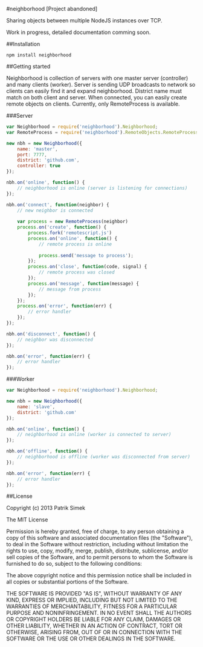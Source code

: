 #neighborhood [Project abandoned]

Sharing objects between multiple NodeJS instances over TCP.

Work in progress, detailed documentation comming soon.

##Installation

    npm install neighborhood

##Getting started

Neighborhood is collection of servers with one master server (controller) and many clients (worker). Server is sending UDP broadcasts to network so clients can easily find it and expand neighborhood. District name must match on both client and server. When connected, you can easily create remote objects on clients. Currently, only RemoteProcess is available.

###Server

```javascript
var Neighborhood = require('neighborhood').Neighborhood;
var RemoteProcess = require('neighborhood').RemoteObjects.RemoteProcess

new nbh = new Neighborhood({
	name: 'master',
	port: 7777,
	district: 'github.com',
	controller: true
});

nbh.on('online', function() {
	// neighborhood is online (server is listening for connections)
});

nbh.on('connect', function(neighbor) {
	// new neighbor is connected
	
	var process = new RemoteProcess(neighbor)
	process.on('create', function() {
		process.fork('remotescript.js')
		process.on('online', function() {
			// remote process is online
			
			process.send('message to process');
		});
		process.on('close', function(code, signal) {
			// remote process was closed
		});
		process.on('message', function(message) {
			// message from process
		});
	});
	process.on('error', function(err) {
		// error handler
	});
});

nbh.on('disconnect', function() {
	// neighbor was disconnected
});

nbh.on('error', function(err) {
	// error handler
});
```

###Worker

```javascript
var Neighborhood = require('neighborhood').Neighborhood;

new nbh = new Neighborhood({
	name: 'slave',
	district: 'github.com'
});

nbh.on('online', function() {
	// neighborhood is online (worker is connected to server)
});

nbh.on('offline', function() {
	// neighborhood is offline (worker was disconnected from server)
});

nbh.on('error', function(err) {
	// error handler
});
```

##License

Copyright (c) 2013 Patrik Simek

The MIT License

Permission is hereby granted, free of charge, to any person obtaining a copy of this software and associated documentation files (the "Software"), to deal in the Software without restriction, including without limitation the rights to use, copy, modify, merge, publish, distribute, sublicense, and/or sell copies of the Software, and to permit persons to whom the Software is furnished to do so, subject to the following conditions:

The above copyright notice and this permission notice shall be included in all copies or substantial portions of the Software.

THE SOFTWARE IS PROVIDED "AS IS", WITHOUT WARRANTY OF ANY KIND, EXPRESS OR IMPLIED, INCLUDING BUT NOT LIMITED TO THE WARRANTIES OF MERCHANTABILITY, FITNESS FOR A PARTICULAR PURPOSE AND NONINFRINGEMENT. IN NO EVENT SHALL THE AUTHORS OR COPYRIGHT HOLDERS BE LIABLE FOR ANY CLAIM, DAMAGES OR OTHER LIABILITY, WHETHER IN AN ACTION OF CONTRACT, TORT OR OTHERWISE, ARISING FROM, OUT OF OR IN CONNECTION WITH THE SOFTWARE OR THE USE OR OTHER DEALINGS IN THE SOFTWARE.
